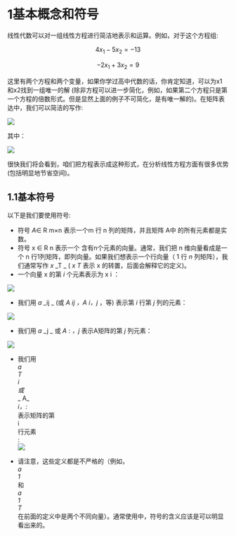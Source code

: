 # 1基本概念和符号

线性代数可以对一组线性方程进行简洁地表示和运算。例如，对于这个方程组:

$$4x_1 - 5x_2= -13$$

$$-2x_1 + 3x_2 = 9$$

这里有两个方程和两个变量，如果你学过高中代数的话，你肯定知道，可以为x1 和x2找到一组唯一的解 \(除非方程可以进一步简化，例如，如果第二个方程只是第一个方程的倍数形式。但是显然上面的例子不可简化，是有唯一解的\)。在矩阵表达中，我们可以简洁的写作:

![](http://images2015.cnblogs.com/blog/725767/201606/725767-20160610231016371-164980354.png)

其中：

![](http://images2015.cnblogs.com/blog/725767/201606/725767-20160610231016699-1343411175.png)

很快我们将会看到，咱们把方程表示成这种形式，在分析线性方程方面有很多优势\(包括明显地节省空间\)。

## 1.1基本符号

以下是我们要使用符号:

* 符号
  _A_∈ R m×n
  表示一个m
  行
  n
  列的矩阵，并且矩阵
  A中
  的所有元素都是实数。
* 符号
  x ∈ R
  n
  表示一个
  含有n个元素的向量。通常，我们把
  n
  维向量看成是一个
  n
  行1列矩阵，即列向量。如果我们想表示一个行向量（
  1
  行
  _n_
  列矩阵），我们通常写作
  _x_
  _T _
  \(
  _x_
  _T_
  表示
  x
  的转置，后面会解释它的定义\)。
* 一个向量
  x
  的第
  _i_
  个元素表示为
  x
  i
  ：

![](http://images2015.cnblogs.com/blog/725767/201606/725767-20160610231017058-480580350.png)

* 我们用
  _a_
  _ij _
  \(或
  _A_
  _ij_
  _，A_
  _i，j_
  ，等\) 表示第
  _i_
  行第
  _j_
  列的元素：

![](http://images2015.cnblogs.com/blog/725767/201606/725767-20160610231017355-163841704.png)

* 我们用
  _a_
  _j _
  或
  _A_
  :
  _，j_
  表示A矩阵的第
  _j_
  列元素：

![](http://images2015.cnblogs.com/blog/725767/201606/725767-20160610231017590-1585755759.png)

* 我们用  
  _a_  
  _T_  
  _i_  
  _或_  
  _ A_  
  _i，:_  
  表示矩阵的第  
  i  
  行元素  
  :  
  ![](http://images2015.cnblogs.com/blog/725767/201606/725767-20160610231017840-1773560101.png)

* 请注意，这些定义都是不严格的（例如，  
  _a_  
  _1_  
  和  
  _a_  
  _1_  
  _T_  
  在前面的定义中是两个不同向量）。通常使用中，符号的含义应该是可以明显看出来的。



